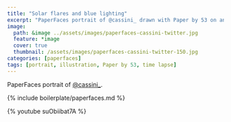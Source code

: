 ```yaml
---
title: "Solar flares and blue lighting"
excerpt: "PaperFaces portrait of @cassini_ drawn with Paper by 53 on an iPad."
image: 
  path: &image ../assets/images/paperfaces-cassini-twitter.jpg 
  feature: *image
  cover: true
  thumbnail: /assets/images/paperfaces-cassini-twitter-150.jpg
categories: [paperfaces]
tags: [portrait, illustration, Paper by 53, time lapse]
---
```


PaperFaces portrait of [@cassini_](https://twitter.com/cassini_).

{% include boilerplate/paperfaces.md %}

{% youtube suObiibat7A %}
